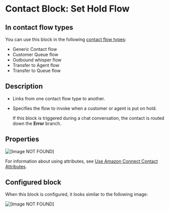 # Contact Block: Set Hold Flow<a name="set-hold-flow"></a>

## In contact flow types<a name="set-hold-flow-types"></a>

You can use this block in the following [contact flow types](create-contact-flow.md#contact-flow-types):
+ Generic Contact flow
+ Customer Queue flow
+ Outbound whisper flow
+ Transfer to Agent flow
+ Transfer to Queue flow

## Description<a name="set-hold-flow-description"></a>
+ Links from one contact flow type to another\.
+ Specifies the flow to invoke when a customer or agent is put on hold\.

  If this block is triggered during a chat conversation, the contact is routed down the **Error** branch\.

## Properties<a name="set-hold-flow-properties"></a>

![\[Image NOT FOUND\]](http://docs.aws.amazon.com/connect/latest/adminguide/images/set-hold-flow-properties.png)

For information about using attributes, see [Use Amazon Connect Contact Attributes](connect-contact-attributes.md)\.

## Configured block<a name="set-hold-flow-configured"></a>

When this block is configured, it looks similar to the following image:

![\[Image NOT FOUND\]](http://docs.aws.amazon.com/connect/latest/adminguide/images/set-hold-flow-configured.png)